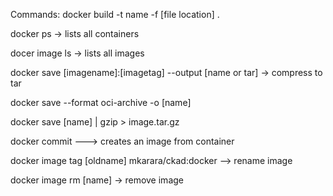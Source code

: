 Commands:
docker build -t name -f [file location] . 

docker ps -> lists all containers

docer image ls -> lists all images

docker save [imagename]:[imagetag] --output [name or tar] -> compress to tar

docker save --format oci-archive -o [name]

docker save [name] | gzip > image.tar.gz


docker commit <container> <imagename> ---> creates an image from container

docker image tag [oldname] mkarara/ckad:docker --> rename image

docker image rm [name]  -> remove image